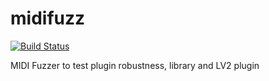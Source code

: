 # midifuzz

[![Build Status](https://travis-ci.com/jpcima/midifuzz.svg?branch=master)](https://travis-ci.com/jpcima/midifuzz)

MIDI Fuzzer to test plugin robustness, library and LV2 plugin
